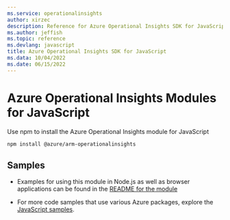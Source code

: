 ```yaml
---
ms.service: operationalinsights
author: xirzec
description: Reference for Azure Operational Insights SDK for JavaScript
ms.author: jeffish
ms.topic: reference
ms.devlang: javascript
title: Azure Operational Insights SDK for JavaScript
ms.data: 10/04/2022
ms.date: 06/15/2022
---
```

# Azure Operational Insights Modules for JavaScript

Use npm to install the Azure Operational Insights module for JavaScript

```bash
npm install @azure/arm-operationalinsights
```

## Samples

* Examples for using this module in Node.js as well as browser applications can be found in the [README for the module](https://www.npmjs.com/package/@azure/arm-operationalinsights)

* For more code samples that use various Azure packages, explore the [JavaScript samples](https://docs.microsoft.com/samples/browse/?languages=javascript).
